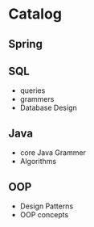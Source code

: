 # Catalog
## Spring 
## SQL 
- queries
- grammers
- Database Design
## Java 
- core Java Grammer 
- Algorithms 
## OOP
- Design Patterns
- OOP concepts
